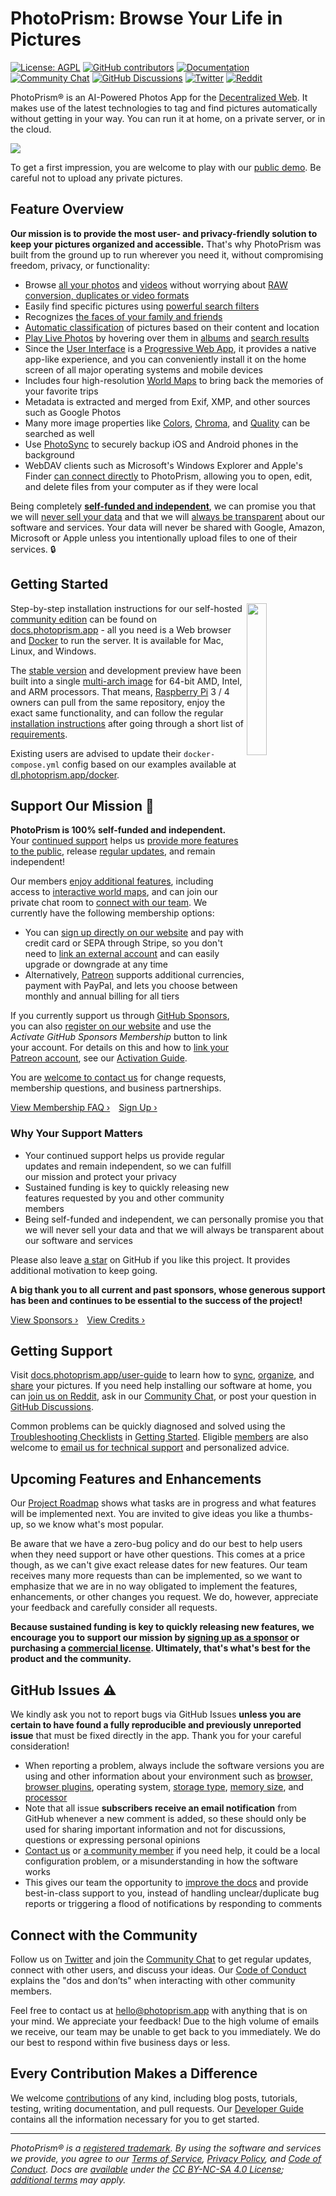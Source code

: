 PhotoPrism: Browse Your Life in Pictures
========================================

[![License: AGPL](https://img.shields.io/badge/license-AGPL-blue.svg)](https://docs.photoprism.app/license/agpl/)
[![GitHub contributors](https://img.shields.io/github/contributors/photoprism/photoprism.svg)](https://www.photoprism.app/about/team)
[![Documentation](https://img.shields.io/badge/read-the%20docs-4aa087.svg)](https://docs.photoprism.app/)
[![Community Chat](https://img.shields.io/badge/chat-on%20gitter-4aa087.svg)](https://link.photoprism.app/chat)
[![GitHub Discussions](https://img.shields.io/badge/ask-%20on%20github-4d6a91.svg)](https://link.photoprism.app/discussions)
[![Twitter](https://img.shields.io/badge/follow-@photoprism_app-00acee.svg)](https://link.photoprism.app/twitter)
[![Reddit](https://img.shields.io/badge/join-/r/photoprism-EC5800.svg)](https://link.photoprism.app/reddit)

PhotoPrism® is an AI-Powered Photos App for the [Decentralized Web](https://en.wikipedia.org/wiki/Decentralized_web).
It makes use of the latest technologies to tag and find pictures automatically without getting in your way.
You can run it at home, on a private server, or in the cloud.

![](https://dl.photoprism.app/img/ui/desktop-1000px.jpg)

To get a first impression, you are welcome to play with our [public demo](https://try.photoprism.app/). Be careful not to upload any private pictures.

## Feature Overview ##

**Our mission is to provide the most user- and privacy-friendly solution to keep your pictures organized and accessible.** That's why PhotoPrism was built from the ground up to run wherever you need it, without compromising freedom, privacy, or functionality:

* Browse [all your photos](https://docs.photoprism.app/user-guide/organize/browse/) and [videos](https://try.photoprism.app/library/videos) without worrying about [RAW conversion, duplicates or video formats](https://docs.photoprism.app/user-guide/settings/library/)
* Easily find specific pictures using [powerful search filters](https://try.photoprism.app/library/browse?view=cards&q=flower%20color%3Ared)
* Recognizes [the faces of your family and friends](https://try.photoprism.app/library/people)
* [Automatic classification](https://try.photoprism.app/library/labels) of pictures based on their content and location
* [Play Live Photos](https://try.photoprism.app/library/live) by hovering over them in [albums](https://try.photoprism.app/library/albums) and [search results](https://try.photoprism.app/library/browse?view=cards&q=type%3Alive)
* Since the [User Interface](https://try.photoprism.app/) is a [Progressive Web App](https://developer.mozilla.org/en-US/docs/Web/Progressive_web_apps),
  it provides a native app-like experience, and you can conveniently install it on the home screen of all major operating systems and mobile devices
* Includes four high-resolution [World Maps](https://try.photoprism.app/library/places) to bring back the memories of your favorite trips
* Metadata is extracted and merged from Exif, XMP, and other sources such as Google Photos
* Many more image properties like [Colors](https://try.photoprism.app/library/browse?view=cards&q=color:red), [Chroma](https://try.photoprism.app/library/browse?view=cards&q=mono%3Atrue), and [Quality](https://try.photoprism.app/library/review) can be searched as well
* Use [PhotoSync](https://link.photoprism.app/photosync) to securely backup iOS and Android phones in the background
* WebDAV clients such as Microsoft's Windows Explorer and Apple's Finder [can connect directly](https://docs.photoprism.app/user-guide/sync/webdav/) to PhotoPrism, allowing you to open, edit, and delete files from your computer as if they were local

Being completely [**self-funded and independent**](https://link.photoprism.app/membership), we can promise you that we will [never sell your data](https://www.photoprism.app/privacy) and that we will [always be transparent](https://www.photoprism.app/terms) about our software and services. Your data will never be shared with Google, Amazon, Microsoft or Apple unless you intentionally upload files to one of their services. 🔒

## Getting Started ##
<img align="right" width="25%" src="https://www.photoprism.app/user/pages/01.home/03._screenshots/iphone-maps-hybrid-540px.png">

Step-by-step installation instructions for our self-hosted [community edition](https://www.photoprism.app/get) can be found 
on [docs.photoprism.app](https://docs.photoprism.app/getting-started/) -
all you need is a Web browser and [Docker](https://docs.docker.com/get-docker/) to run the server. 
It is available for Mac, Linux, and Windows.

The [stable version](https://docs.photoprism.app/release-notes/) and development 
preview have been built into a single [multi-arch image](https://link.photoprism.app/docker-hub) for 64-bit AMD, Intel,
and ARM processors. That means, [Raspberry Pi](https://docs.photoprism.app/getting-started/raspberry-pi/) 3 / 4 owners can pull 
from the same repository, enjoy the exact same functionality, and can follow the regular 
[installation instructions](https://docs.photoprism.app/getting-started/docker-compose/) 
after going through a short list of [requirements](https://docs.photoprism.app/getting-started/raspberry-pi/).

Existing users are advised to update their `docker-compose.yml` config based on our examples
available at [dl.photoprism.app/docker](https://dl.photoprism.app/docker/).

## Support Our Mission 💎 ##

**PhotoPrism is 100% self-funded and independent.** Your [continued support](https://link.photoprism.app/membership) helps us [provide more features to the public](https://www.photoprism.app/oss/faq#what-functionality-is-generally-available), release [regular updates](https://docs.photoprism.app/release-notes/), and remain independent!

Our members [enjoy additional features](https://www.photoprism.app/kb/personal), including access to [interactive world maps](https://try.photoprism.app/library/places), and can join our private chat room to [connect with our team](https://www.photoprism.app/about/team). We currently have the following membership options:

- You can [sign up directly on our website](https://link.photoprism.app/membership) and pay with credit card or SEPA through Stripe, so you don't need to [link an external account](https://www.photoprism.app/kb/activation) and can easily upgrade or downgrade at any time
- Alternatively, [Patreon](https://link.photoprism.app/patreon) supports additional currencies, payment with PayPal, and lets you choose between monthly and annual billing for all tiers

If you currently support us through [GitHub Sponsors](https://link.photoprism.app/sponsor), you can also [register on our website](https://my.photoprism.app/register) and use the *Activate GitHub Sponsors Membership* button to link your account. For details on this and how to [link your Patreon account](https://www.patreon.com/pledges), see our [Activation Guide](https://www.photoprism.app/kb/activation).

You are [welcome to contact us](https://www.photoprism.app/contact) for change requests, membership questions, and business partnerships.

[View Membership FAQ ›](https://www.photoprism.app/kb/membership) [Sign Up ›](https://link.photoprism.app/membership)

### Why Your Support Matters ###

- Your continued support helps us provide regular updates and remain independent, so we can fulfill our mission and protect your privacy
- Sustained funding is key to quickly releasing new features requested by you and other community members
- Being self-funded and independent, we can personally promise you that we will never sell your data and that we will always be transparent about our software and services

Please also leave [a star](https://github.com/photoprism/photoprism/stargazers) on GitHub if you like this project. It provides additional motivation to keep going.

**A big thank you to all current and past sponsors, whose generous support has been and continues to be essential to the success of the project!**

[View Sponsors ›](SPONSORS.md) [View Credits ›](https://docs.photoprism.app/credits/)

## Getting Support ##

Visit [docs.photoprism.app/user-guide](https://docs.photoprism.app/user-guide/) to learn how to [sync](https://docs.photoprism.app/user-guide/sync/webdav/), [organize](https://docs.photoprism.app/user-guide/library/), and [share](https://docs.photoprism.app/user-guide/share/) your pictures. If you need help installing our software at home, you can [join us on Reddit](https://link.photoprism.app/reddit), ask in our [Community Chat](https://link.photoprism.app/chat), or post your question in [GitHub Discussions](https://link.photoprism.app/discussions).

Common problems can be quickly diagnosed and solved using the [Troubleshooting Checklists](https://docs.photoprism.app/getting-started/troubleshooting/) in [Getting Started](https://docs.photoprism.app/getting-started/). Eligible [members](https://link.photoprism.app/membership) are also welcome to [email us for technical support](https://www.photoprism.app/contact) and personalized advice.

## Upcoming Features and Enhancements ##

Our [Project Roadmap](https://link.photoprism.app/roadmap) shows what tasks are in progress and what features will be implemented next. You are invited to give ideas you like a thumbs-up, so we know what's most popular.

Be aware that we have a zero-bug policy and do our best to help users when they need support or have other questions. This comes at a price though, as we can't give exact release dates for new features. Our team receives many more requests than can be implemented, so we want to emphasize that we are in no way obligated to implement the features, enhancements, or other changes you request. We do, however, appreciate your feedback and carefully consider all requests.

**Because sustained funding is key to quickly releasing new features, we encourage you to support our mission by [signing up as a sponsor](https://link.photoprism.app/sponsor) or purchasing a [commercial license](https://www.photoprism.app/teams). Ultimately, that's what's best for the product and the community.**

## GitHub Issues ⚠️ ##

We kindly ask you not to report bugs via GitHub Issues **unless you are certain to have found a fully reproducible and previously unreported issue** that must be fixed directly in the app. Thank you for your careful consideration!

- When reporting a problem, always include the software versions you are using and other information about your environment such as [browser, browser plugins](https://docs.photoprism.app/getting-started/troubleshooting/browsers/), operating system, [storage type](https://docs.photoprism.app/getting-started/troubleshooting/performance/#storage), [memory size](https://docs.photoprism.app/getting-started/troubleshooting/performance/#memory), and [processor](https://docs.photoprism.app/getting-started/troubleshooting/performance/#server-cpu)
- Note that all issue **subscribers receive an email notification** from GitHub whenever a new comment is added, so these should only be used for sharing important information and not for discussions, questions or expressing personal opinions
- [Contact us](https://www.photoprism.app/contact) or [a community member](https://link.photoprism.app/discussions) if you need help, it could be a local configuration problem, or a misunderstanding in how the software works
- This gives our team the opportunity to [improve the docs](https://docs.photoprism.app/getting-started/troubleshooting/) and provide best-in-class support to you, instead of handling unclear/duplicate bug reports or triggering a flood of notifications by responding to comments

## Connect with the Community ##

Follow us on [Twitter](https://link.photoprism.app/twitter) and join the [Community Chat](https://link.photoprism.app/chat)
to get regular updates, connect with other users, and discuss your ideas. Our [Code of Conduct](https://www.photoprism.app/code-of-conduct) explains the "dos and don’ts" when interacting with other community members.

Feel free to contact us at [hello@photoprism.app](mailto:hello@photoprism.app) with anything that is on your mind. We appreciate your feedback! Due to the high volume of emails we receive, our team may be unable to get back to you immediately. We do our best to respond within five business days or less.

## Every Contribution Makes a Difference ##

We welcome [contributions](CONTRIBUTING.md) of any kind, including blog posts, tutorials, testing, writing documentation, and pull requests. Our [Developer Guide](https://docs.photoprism.app/developer-guide/) contains all the information necessary for you to get started.

----

*PhotoPrism® is a [registered trademark](https://www.photoprism.app/trademark). By using the software and services we provide, you agree to our [Terms of Service](https://www.photoprism.app/terms), [Privacy Policy](https://www.photoprism.app/privacy), and [Code of Conduct](https://www.photoprism.app/code-of-conduct). Docs are [available](https://link.photoprism.app/github-docs) under the [CC BY-NC-SA 4.0 License](https://creativecommons.org/licenses/by-nc-sa/4.0/); [additional terms](https://github.com/photoprism/photoprism/blob/develop/assets/README.md) may apply.*
